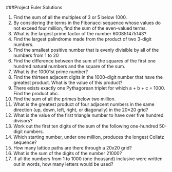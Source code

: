 ###Project Euler Solutions

1. Find the sum of all the multiples of 3 or 5 below 1000.
2. By considering the terms in the Fibonacci sequence whose values do not exceed four million, find the sum of the even-valued terms.
3. What is the largest prime factor of the number 600851475143?
4. Find the largest palindrome made from the product of two 3-digit numbers.
5. Find the smallest positive number that is evenly divisible by all of the numbers from 1 to 20
6. Find the difference between the sum of the squares of the first one hundred natural numbers and the square of the sum.
7. What is the 10001st prime number?
8. Find the thirteen adjacent digits in the 1000-digit number that have the greatest product. What is the value of this product?
9. There exists exactly one Pythagorean triplet for which a + b + c = 1000. Find the product abc.
10. Find the sum of all the primes below two million.
11. What is the greatest product of four adjacent numbers in the same direction (up, down, left, right, or diagonally) in the 20×20 grid?
12. What is the value of the first triangle number to have over five hundred divisors?
13. Work out the first ten digits of the sum of the following one-hundred 50-digit numbers.
14. Which starting number, under one million, produces the longest Collatz sequence?
15. How many lattice paths are there through a 20x20 grid?
16. What is the sum of the digits of the number 21000?
17. If all the numbers from 1 to 1000 (one thousand) inclusive were written out in words, how many letters would be used?

